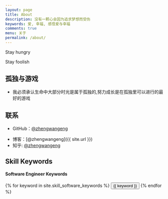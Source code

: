 ```yaml
---
layout: page
title: About
description: 没有一颗心会因为追求梦想而受伤
keywords: 爱, 幸福, 感悟爱与幸福
comments: true
menu: 关于
permalink: /about/
---
```


Stay hungry

Stay foolish

## 孤独与游戏

* 我必须承认生命中大部分时光是属于孤独的,努力成长是在孤独里可以进行的最好的游戏


## 联系

* GitHub：[@zhengwangeng](https://github.com/zhengwangeng)
<!-- * 博客：[{{ site.title }}]({{ site.url }}) -->
* 博客：[@zhengwangeng]({{ site.url }})
* 知乎: [@zhengwangeng](http://www.zhihu.com/people/zheng-wan-geng)

## Skill Keywords

#### Software Engineer Keywords
<div class="btn-inline">
    {% for keyword in site.skill_software_keywords %}
    <button class="btn btn-outline" type="button">{{ keyword }}</button>
    {% endfor %}
</div>

<!-- #### Mobile Developer Keywords
<div class="btn-inline">
    {% for keyword in site.skill_mobile_app_keywords %}
    <button class="btn btn-outline" type="button">{{ keyword }}</button>
    {% endfor %}
</div>

#### Windows Developer Keywords
<div class="btn-inline">
    {% for keyword in site.skill_windows_keywords %}
    <button class="btn btn-outline" type="button">{{ keyword }}</button>
    {% endfor %}
</div> -->
